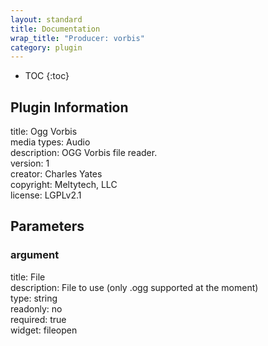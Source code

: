 ```yaml
---
layout: standard
title: Documentation
wrap_title: "Producer: vorbis"
category: plugin
---
```

* TOC
{:toc}

## Plugin Information

title: Ogg Vorbis  
media types:
Audio  
description: OGG Vorbis file reader.  
version: 1  
creator: Charles Yates  
copyright: Meltytech, LLC  
license: LGPLv2.1  

## Parameters

### argument

title: File    
description:
File to use (only .ogg supported at the moment)  
type: string  
readonly: no  
required: true  
widget: fileopen  

